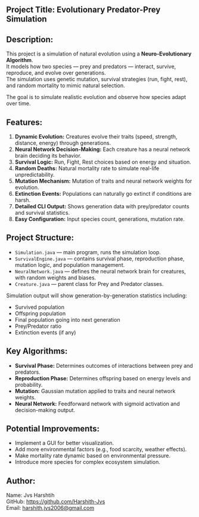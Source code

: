 Project Title: Evolutionary Predator-Prey Simulation  
------------------------------------------------------

Description:
------------
This project is a simulation of natural evolution using a **Neuro-Evolutionary Algorithm**.  
It models how two species — prey and predators — interact, survive, reproduce, and evolve over generations.  
The simulation uses genetic mutation, survival strategies (run, fight, rest), and random mortality to mimic natural selection.

The goal is to simulate realistic evolution and observe how species adapt over time.

Features:
---------
1. **Dynamic Evolution:** Creatures evolve their traits (speed, strength, distance, energy) through generations.
2. **Neural Network Decision-Making:** Each creature has a neural network brain deciding its behavior.
3. **Survival Logic:** Run, Fight, Rest choices based on energy and situation.
4. **Random Deaths:** Natural mortality rate to simulate real-life unpredictability.
5. **Mutation Mechanism:** Mutation of traits and neural network weights for evolution.
6. **Extinction Events:** Populations can naturally go extinct if conditions are harsh.
7. **Detailed CLI Output:** Shows generation data with prey/predator counts and survival statistics.
8. **Easy Configuration:** Input species count, generations, mutation rate.

Project Structure:
------------------
- `Simulation.java` — main program, runs the simulation loop.
- `SurvivalEngine.java` — contains survival phase, reproduction phase, mutation logic, and population management.
- `NeuralNetwork.java` — defines the neural network brain for creatures, with random weights and biases.
- `Creature.java` — parent class for Prey and Predator classes.

Simulation output will show generation-by-generation statistics including:
- Survived population
- Offspring population
- Final population going into next generation
- Prey/Predator ratio
- Extinction events (if any)

Key Algorithms:
---------------
- **Survival Phase:** Determines outcomes of interactions between prey and predators.
- **Reproduction Phase:** Determines offspring based on energy levels and probability.
- **Mutation:** Gaussian mutation applied to traits and neural network weights.
- **Neural Network:** Feedforward network with sigmoid activation and decision-making output.

Potential Improvements:
-----------------------
- Implement a GUI for better visualization.
- Add more environmental factors (e.g., food scarcity, weather effects).
- Make mortality rate dynamic based on environmental pressure.
- Introduce more species for complex ecosystem simulation.

Author:
-------
Name:   Jvs Harshtih<br>
GitHub: https://github.com/Harshith-Jvs<br>
Email:  harshith.jvs2006@gmail.com




